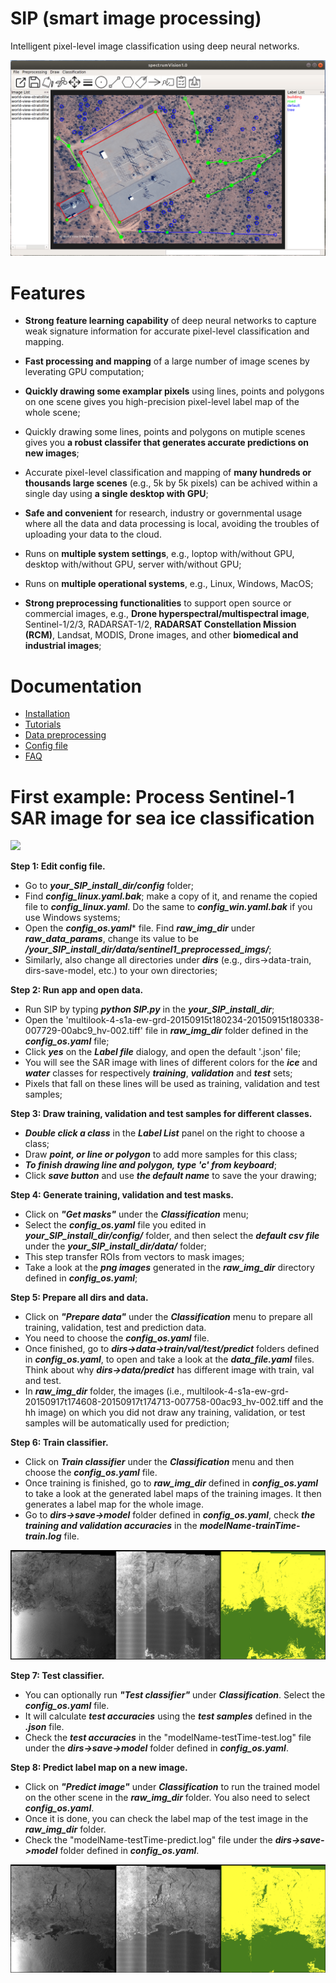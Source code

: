 
# SIP (smart image processing) 

Intelligent pixel-level image classification using deep neural networks.

![](./pics/vhr.png)

# Features

* **Strong feature learning capability** of deep neural networks to capture weak signature information for accurate pixel-level classification and mapping.

* **Fast processing and mapping** of a large number of image scenes by leverating GPU computation;

* **Quickly drawing some examplar pixels** using lines, points and polygons on one scene gives you high-precision pixel-level label map of the whole scene;

* Quickly drawing some lines, points and polygons on mutiple scenes gives you **a robust classifer that generates accurate predictions on new images**; 

* Accurate pixel-level classification and mapping of **many hundreds or thousands large scenes** (e.g., 5k by 5k pixels) can be achived within a single day using **a single desktop with GPU**;

* **Safe and convenient** for research, industry or governmental usage where all the data and data processing is local, avoiding the troubles of uploading your data to the cloud.

* Runs on **multiple system settings**, e.g., loptop with/without GPU, desktop with/without GPU, server with/without GPU; 

* Runs on **multiple operational systems**, e.g., Linux, Windows, MacOS; 

* **Strong preprocessing functionalities** to support open source or commercial images, e.g., **Drone hyperspectral/multispectral image**, Sentinel-1/2/3, RADARSAT-1/2, **RADARSAT Constellation Mission (RCM)**, Landsat, MODIS, Drone images, and other **biomedical and industrial images**;

# Documentation
* [Installation](docs/installation.md)
* [Tutorials](docs/tutorial.md)
* [Data preprocessing](docs/data_preprocessing.md)
* [Config file](docs/config_file.md)
* [FAQ](docs/qa.md)
<!---* [Getting started](docs/get-started.md)--->
<!---* [Introduction](intro.md)--->
<!---* [Parameters](parameters.md)--->
<!---* [How To](how-to.md)--->
<!---* [FAQ](faq.md)--->
<!---* [Related Websites](related-website.md)--->
# First example: Process Sentinel-1 SAR image for sea ice classification

![](./pics/classify.gif)

**Step 1: Edit config file.** 
- Go to ***your_SIP_install_dir/config*** folder;
- Find ***config_linux.yaml.bak***; make a copy of it, and rename the copied file to ***config_linux.yaml***. Do the same to ***config_win.yaml.bak*** if you use Windows systems;
- Open the ***config_os.yaml**** file. Find ***raw_img_dir*** under ***raw_data_params***, change its value to be ***/your_SIP_install_dir/data/sentinel1_preprocessed_imgs/***; 
- Similarly, also change all directories under ***dirs*** (e.g., dirs->data-train, dirs-save-model, etc.) to your own directories;

**Step 2: Run app and open data.** 
- Run SIP by typing ***python SIP.py*** in the ***your_SIP_install_dir***;
- Open the 'multilook-4-s1a-ew-grd-20150915t180234-20150915t180338-007729-00abc9_hv-002.tiff' file in ***raw_img_dir*** folder defined in the ***config_os.yaml*** file;
- Click ***yes*** on the ***Label file*** dialogy, and open the default '.json' file;
- You will see the SAR image with lines of different colors for the ***ice*** and ***water*** classes for respectively ***training***, ***validation*** and ***test*** sets; 
- Pixels that fall on these lines will be used as training, validation and test samples;

**Step 3: Draw training, validation and test samples for different classes.**  
- ***Double click a class*** in the ***Label List*** panel on the right to choose a class; 
- Draw ***point, or line or polygon*** to add more samples for this class;
- ***To finish drawing line and polygon, type 'c' from keyboard***;
- Click ***save button*** and use ***the default name*** to save the your drawing;

**Step 4: Generate training, validation and test masks.** 
- Click on ***"Get masks"*** under the ***Classification*** menu;
- Select the ***config_os.yaml*** file you edited in ***your_SIP_install_dir/config/*** folder, and then select the ***default csv file*** under the ***your_SIP_install_dir/data/*** folder;
- This step transfer ROIs from vectors to mask images;
- Take a look at the ***png images*** generated in the ***raw_img_dir*** directory defined in ***config_os.yaml***;

**Step 5: Prepare all dirs and data.** 
- Click on ***"Prepare data"*** under the ***Classification*** menu to prepare all training, validation, test and prediction data. 
- You need to choose the ***config_os.yaml*** file. 
- Once finished, go to ***dirs->data->train/val/test/predict*** folders defined in ***config_os.yaml***, to open and take a look at the ***data_file.yaml*** files. Think about why ***dirs->data/predict*** has different image with train, val and test.   
- In ***raw_img_dir*** folder, the images (i.e., multilook-4-s1a-ew-grd-20150917t174608-20150917t174713-007758-00ac93_hv-002.tiff and the hh image) on which you did not draw any training, validation, or test samples will be automatically used for prediction;

**Step 6: Train classifier.** 
- Click on ***Train classifier*** under the ***Classification*** menu and then choose the ***config_os.yaml*** file. 
- Once training is finished, go to ***raw_img_dir*** defined in ***config_os.yaml***  to take a look at the generated label maps of the training images. It then generates a label map for the whole image. 
- Go to ***dirs->save->model*** folder defined in ***config_os.yaml***, check ***the training and validation accuracies*** in the ***modelName-trainTime-train.log*** file.

![](./pics/train_3.png)

**Step 7: Test classifier.** 
- You can optionally run ***"Test classifier"*** under ***Classification***. Select the ***config_os.yaml*** file.
- It will calculate ***test accuracies*** using the ***test samples*** defined in the ***.json*** file.
- Check the ***test accuracies*** in the "modelName-testTime-test.log" file under the ***dirs->save->model*** folder defined in ***config_os.yaml***.  

**Step 8: Predict label map on a new image.** 
- Click on ***"Predict image"*** under ***Classification*** to run the trained model on the other scene in the ***raw_img_dir*** folder. You also need to select ***config_os.yaml***. 
- Once it is done, you can check the label map of the test image in the ***raw_img_dir*** folder.
- Check the "modelName-testTime-predict.log" file under the ***dirs->save->model*** folder defined in ***config_os.yaml***. 

![](./pics/predict_3.png)
